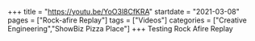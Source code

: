 +++
title = "https://youtu.be/YoO3l8CfKRA"
startdate = "2021-03-08"
pages = ["Rock-afire Replay"]
tags = ["Videos"]
categories = ["Creative Engineering","ShowBiz Pizza Place"]
+++
Testing Rock Afire Replay
